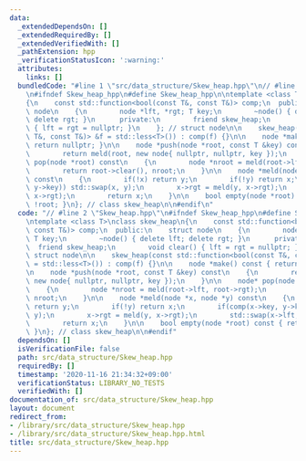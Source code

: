 ```yaml
---
data:
  _extendedDependsOn: []
  _extendedRequiredBy: []
  _extendedVerifiedWith: []
  _pathExtension: hpp
  _verificationStatusIcon: ':warning:'
  attributes:
    links: []
  bundledCode: "#line 1 \"src/data_structure/Skew_heap.hpp\"\n// #line 2 \"Skew_heap.hpp\"\
    \n#ifndef Skew_heap_hpp\n#define Skew_heap_hpp\n\ntemplate <class T>\nclass skew_heap\n\
    {\n    const std::function<bool(const T&, const T&)> comp;\n  public:\n    struct\
    \ node\n    {\n        node *lft, *rgt; T key;\n        ~node() { delete lft;\
    \ delete rgt; }\n      private:\n        friend skew_heap;\n        void clear()\
    \ { lft = rgt = nullptr; }\n    }; // struct node\n\n    skew_heap(const std::function<bool(const\
    \ T&, const T&)> &f = std::less<T>()) : comp(f) {}\n\n    node *make() const {\
    \ return nullptr; }\n\n    node *push(node *root, const T &key) const\n    {\n\
    \        return meld(root, new node{ nullptr, nullptr, key });\n    }\n\n    node*\
    \ pop(node *root) const\n    {\n        node *nroot = meld(root->lft, root->rgt);\n\
    \        return root->clear(), nroot;\n    }\n\n    node *meld(node *x, node *y)\
    \ const\n    {\n        if(!x) return y;\n        if(!y) return x;\n        if(comp(x->key,\
    \ y->key)) std::swap(x, y);\n        x->rgt = meld(y, x->rgt);\n        std::swap(x->lft,\
    \ x->rgt);\n        return x;\n    }\n\n    bool empty(node *root) const { return\
    \ !root; }\n}; // class skew_heap\n\n#endif\n"
  code: "// #line 2 \"Skew_heap.hpp\"\n#ifndef Skew_heap_hpp\n#define Skew_heap_hpp\n\
    \ntemplate <class T>\nclass skew_heap\n{\n    const std::function<bool(const T&,\
    \ const T&)> comp;\n  public:\n    struct node\n    {\n        node *lft, *rgt;\
    \ T key;\n        ~node() { delete lft; delete rgt; }\n      private:\n      \
    \  friend skew_heap;\n        void clear() { lft = rgt = nullptr; }\n    }; //\
    \ struct node\n\n    skew_heap(const std::function<bool(const T&, const T&)> &f\
    \ = std::less<T>()) : comp(f) {}\n\n    node *make() const { return nullptr; }\n\
    \n    node *push(node *root, const T &key) const\n    {\n        return meld(root,\
    \ new node{ nullptr, nullptr, key });\n    }\n\n    node* pop(node *root) const\n\
    \    {\n        node *nroot = meld(root->lft, root->rgt);\n        return root->clear(),\
    \ nroot;\n    }\n\n    node *meld(node *x, node *y) const\n    {\n        if(!x)\
    \ return y;\n        if(!y) return x;\n        if(comp(x->key, y->key)) std::swap(x,\
    \ y);\n        x->rgt = meld(y, x->rgt);\n        std::swap(x->lft, x->rgt);\n\
    \        return x;\n    }\n\n    bool empty(node *root) const { return !root;\
    \ }\n}; // class skew_heap\n\n#endif"
  dependsOn: []
  isVerificationFile: false
  path: src/data_structure/Skew_heap.hpp
  requiredBy: []
  timestamp: '2020-11-16 21:34:32+09:00'
  verificationStatus: LIBRARY_NO_TESTS
  verifiedWith: []
documentation_of: src/data_structure/Skew_heap.hpp
layout: document
redirect_from:
- /library/src/data_structure/Skew_heap.hpp
- /library/src/data_structure/Skew_heap.hpp.html
title: src/data_structure/Skew_heap.hpp
---
```

